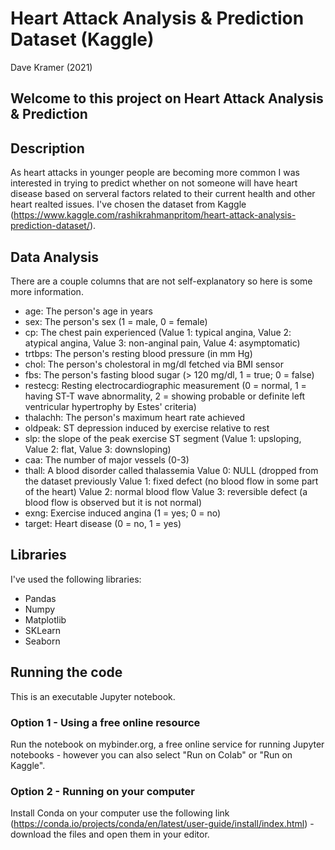 # Heart Attack Analysis & Prediction Dataset (Kaggle)
Dave Kramer (2021)

## Welcome to this project on Heart Attack Analysis & Prediction

## Description
As heart attacks in younger people are becoming more common I was interested in trying to predict whether on not someone will have heart disease based on serveral factors related to their current health and other heart realted issues.
I've chosen the dataset from Kaggle (https://www.kaggle.com/rashikrahmanpritom/heart-attack-analysis-prediction-dataset/).


## Data Analysis
There are a couple columns that are not self-explanatory so here is some more information.

  - age: The person's age in years
  - sex: The person's sex (1 = male, 0 = female)
  - cp: The chest pain experienced (Value 1: typical angina, Value 2: atypical angina, Value 3: non-anginal pain, Value 4: asymptomatic)
  - trtbps: The person's resting blood pressure (in mm Hg)
  - chol: The person's cholestoral in mg/dl fetched via BMI sensor
  - fbs: The person's fasting blood sugar (&gt; 120 mg/dl, 1 = true; 0 = false)
  - restecg: Resting electrocardiographic measurement (0 = normal, 1 = having ST-T wave abnormality, 2 = showing probable or definite left ventricular hypertrophy by Estes' criteria)
  - thalachh: The person's maximum heart rate achieved
  - oldpeak: ST depression induced by exercise relative to rest
  - slp: the slope of the peak exercise ST segment (Value 1: upsloping, Value 2: flat, Value 3: downsloping)
  - caa: The number of major vessels (0-3)
  - thall: A blood disorder called thalassemia Value 0: NULL (dropped from the dataset previously Value 1: fixed defect (no blood flow in some part of the heart) Value 2: normal blood flow Value 3: reversible defect (a blood flow is observed but it is not normal)
  - exng: Exercise induced angina (1 = yes; 0 = no)
  - target: Heart disease (0 = no, 1 = yes)

## Libraries
I've used the following libraries:

  - Pandas
  - Numpy
  - Matplotlib
  - SKLearn
  - Seaborn

## Running the code
This is an executable Jupyter notebook.

### Option 1 - Using a free online resource
Run the notebook on mybinder.org, a free online service for running Jupyter notebooks - however you can also select "Run on Colab" or "Run on Kaggle".

### Option 2 - Running on your computer
Install Conda on your computer use the following link (https://conda.io/projects/conda/en/latest/user-guide/install/index.html) - download the files and open them in your editor.
